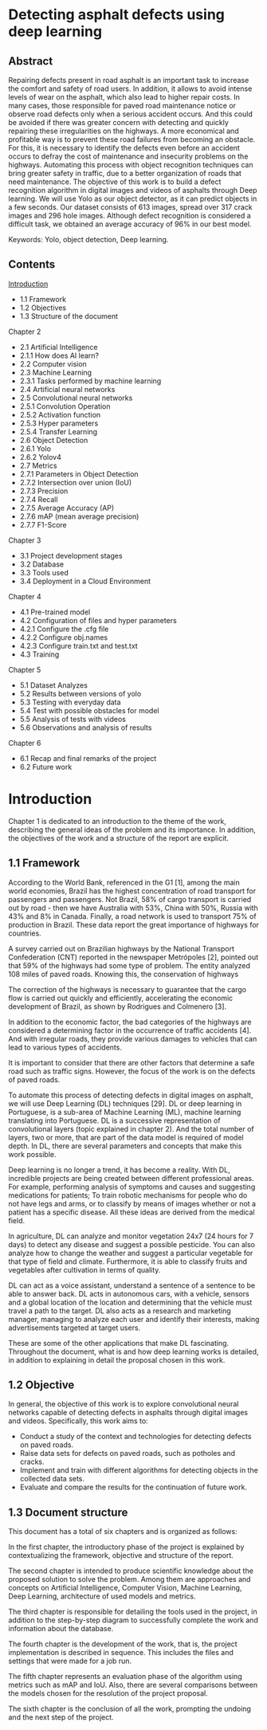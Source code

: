 # Detecting asphalt defects using deep learning

## Abstract

Repairing defects present in road asphalt is an important task to increase the comfort and safety of road users. In addition, it allows to avoid intense levels of wear on the asphalt, which also lead to higher repair costs. In many cases, those responsible for paved road maintenance notice or observe road defects only when a serious accident occurs. And this could be avoided if there was greater concern with detecting and quickly repairing these irregularities on the highways. A more economical and profitable way is to prevent these road failures from becoming an obstacle. For this, it is necessary to identify the defects even before an accident occurs to defray the cost of maintenance and insecurity problems on the highways. Automating this process with object recognition techniques can bring greater safety in traffic, due to a better organization of roads that need maintenance. The objective of this work is to build a defect recognition algorithm in digital images and videos of asphalts through Deep learning. We will use Yolo as our object detector, as it can predict objects in a few seconds. Our dataset consists of 613 images, spread over 317 crack images and 296 hole images. Although defect recognition is considered a difficult task, we obtained an average accuracy of 96% in our best model.


Keywords: Yolo, object detection, Deep learning.


## Contents

 [Introduction](#introduction)
- 1.1 Framework 
- 1.2 Objectives 
- 1.3 Structure of the document 

Chapter 2 
- 2.1 Artificial Intelligence 
- 2.1.1 How does AI learn? 
- 2.2 Computer vision 
- 2.3 Machine Learning 
- 2.3.1 Tasks performed by machine learning 
- 2.4 Artificial neural networks 
- 2.5 Convolutional neural networks 
- 2.5.1 Convolution Operation 
- 2.5.2 Activation function 
- 2.5.3 Hyper parameters 
- 2.5.4 Transfer Learning 
- 2.6 Object Detection 
- 2.6.1 Yolo 
- 2.6.2 Yolov4 
- 2.7 Metrics 
- 2.7.1 Parameters in Object Detection 
- 2.7.2 Intersection over union (IoU) 
- 2.7.3 Precision 
- 2.7.4 Recall 
- 2.7.5 Average Accuracy (AP) 
- 2.7.6 mAP (mean average precision) 
- 2.7.7 F1-Score 

Chapter 3 
- 3.1 Project development stages 
- 3.2 Database 
- 3.3 Tools used 
- 3.4 Deployment in a Cloud Environment 

Chapter 4 
- 4.1 Pre-trained model 
- 4.2 Configuration of files and hyper parameters 
- 4.2.1 Configure the .cfg file 
- 4.2.2 Configure obj.names 
- 4.2.3 Configure train.txt and test.txt 
- 4.3 Training 

Chapter 5 
- 5.1 Dataset Analyzes 
- 5.2 Results between versions of yolo 
- 5.3 Testing with everyday data 
- 5.4 Test with possible obstacles for model 
- 5.5 Analysis of tests with videos 
- 5.6 Observations and analysis of results 

Chapter 6 
- 6.1 Recap and final remarks of the project 
- 6.2 Future work 


# Introduction

Chapter 1 is dedicated to an introduction to the theme of the work, describing the general ideas of the problem and its importance. In addition, the objectives of the work and a structure of the report are explicit.

## 1.1 Framework

According to the World Bank, referenced in the G1 [1], among the main world economies, Brazil has the highest concentration of road transport for passengers and passengers. Not Brazil, 58% of cargo transport is carried out by road - then we have Australia with 53%, China with 50%, Russia with 43% and 8% in Canada. Finally, a road network is used to transport 75% of production in Brazil. These data report the great importance of highways for countries.

A survey carried out on Brazilian highways by the National Transport Confederation (CNT) reported in the newspaper Metrópoles [2], pointed out that 59% of the highways had some type of problem. The entity analyzed 108 miles of paved roads. Knowing this, the conservation of highways

The correction of the highways is necessary to guarantee that the cargo flow is carried out quickly and efficiently, accelerating the economic development of Brazil, as shown by Rodrigues and Colmenero [3].

In addition to the economic factor, the bad categories of the highways are considered a determining factor in the occurrence of traffic accidents [4]. And with irregular roads, they provide various damages to vehicles that can lead to various types of accidents.

It is important to consider that there are other factors that determine a safe road such as traffic signs. However, the focus of the work is on the defects of paved roads.

To automate this process of detecting defects in digital images on asphalt, we will use Deep Learning (DL) techniques [29]. DL or deep learning in Portuguese, is a sub-area of Machine Learning (ML), machine learning translating into Portuguese. DL is a successive representation of convolutional layers (topic explained in chapter 2). And the total number of layers, two or more, that are part of the data model is required of model depth. In DL, there are several parameters and concepts that make this work possible.

Deep learning is no longer a trend, it has become a reality. With DL, incredible projects are being created between different professional areas. For example, performing analysis of symptoms and causes and suggesting medications for patients; To train robotic mechanisms for people who do not have legs and arms, or to classify by means of images whether or not a patient has a specific disease. All these ideas are derived from the medical field.

In agriculture, DL can analyze and monitor vegetation 24x7 (24 hours for 7 days) to detect any disease and suggest a possible pesticide. You can also analyze how to change the weather and suggest a particular vegetable for that type of field and climate. Furthermore, it is able to classify fruits and vegetables after cultivation in terms of quality.

DL can act as a voice assistant, understand a sentence of a sentence to be able to answer back. DL acts in autonomous cars, with a vehicle, sensors and a global location of the location and determining that the vehicle must travel a path to the target. DL also acts as a research and marketing manager, managing to analyze each user and identify their interests, making advertisements targeted at target users.

These are some of the other applications that make DL fascinating. Throughout the document, what is and how deep learning works is detailed, in addition to explaining in detail the proposal chosen in this work.


## 1.2 Objective

In general, the objective of this work is to explore convolutional neural networks capable of detecting defects in asphalts through digital images and videos. Specifically, this work aims to:

- Conduct a study of the context and technologies for detecting defects on paved roads.
- Raise data sets for defects on paved roads, such as potholes and cracks.
- Implement and train with different algorithms for detecting objects in the collected data sets.
- Evaluate and compare the results for the continuation of future work.

## 1.3 Document structure

This document has a total of six chapters and is organized as follows:

In the first chapter, the introductory phase of the project is explained by contextualizing the framework, objective and structure of the report.

The second chapter is intended to produce scientific knowledge about the proposed solution to solve the problem. Among them are approaches and concepts on Artificial Intelligence, Computer Vision, Machine Learning, Deep Learning, architecture of used models and metrics.

The third chapter is responsible for detailing the tools used in the project, in addition to the step-by-step diagram to successfully complete the work and information about the database.

The fourth chapter is the development of the work, that is, the project implementation is described in sequence. This includes the files and settings that were made for a job run.

The fifth chapter represents an evaluation phase of the algorithm using metrics such as mAP and IoU. Also, there are several comparisons between the models chosen for the resolution of the project proposal.

The sixth chapter is the conclusion of all the work, prompting the undoing and the next step of the project.


